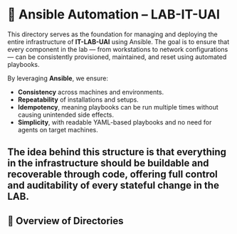 # 🤖 Ansible Automation – LAB-IT-UAI

This directory serves as the foundation for managing and deploying the entire infrastructure of **IT-LAB-UAI** using Ansible. The goal is to ensure that every component in the lab — from workstations to network configurations — can be consistently provisioned, maintained, and reset using automated playbooks.

By leveraging **Ansible**, we ensure:

- **Consistency** across machines and environments.
- **Repeatability** of installations and setups.
- **Idempotency**, meaning playbooks can be run multiple times without causing unintended side effects.
- **Simplicity**, with readable YAML-based playbooks and no need for agents on target machines.

The idea behind this structure is that **everything in the infrastructure should be buildable and recoverable through code**, offering full control and auditability of every stateful change in the LAB.
---

## 🧭 Overview of Directories
